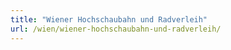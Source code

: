 ```yaml
---
title: "Wiener Hochschaubahn und Radverleih"
url: /wien/wiener-hochschaubahn-und-radverleih/
---
```

